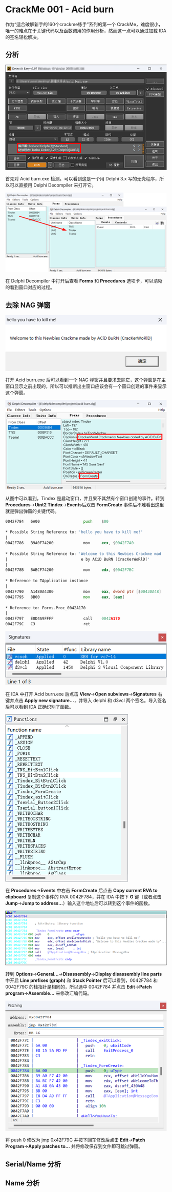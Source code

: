 # CrackMe 001 - Acid burn

作为“适合破解新手的160个crackme练手”系列的第一个 CrackMe，难度很小，唯一的难点在于关键代码以及函数调用的作用分析，然而这一点可以通过加载 IDA 的签名轻松解决。

## 分析

<img src="images/1.png" style="zoom: 70%;" />

首先对 Acid burn.exe 检测。可以看到这是一个用 Delphi 3.x 写的无壳程序，所以可以直接用 Delphi Decompiler 来打开它。

<img src="images/2.png" style="zoom: 70%;" />

在 Delphi Decompiler 中打开后查看 **Forms** 和 **Procedures** 选项卡，可以清晰的看到窗口对应的过程。

## 去除 NAG 弹窗

![](images/3.png)

打开 Acid burn.exe 后可以看到一个 NAG 弹窗并且要求去除它，这个弹窗是在主窗口显示之前出现的，所以可以推断出主窗口应该会有一个窗口创建的事件来显示这个弹窗。

![](images/4.png)

从图中可以看到，Tindex 是启动窗口，并且果不其然有个窗口创建的事件。转到 **Procedures**->**Uint2    Tindex**->**Events**后双击 **FormCreate** 事件后不难看出这里就是弹出弹窗的关键代码。

```asm
0042F784   6A00                   push    $00

* Possible String Reference to: 'hello you have to kill me!'
|
0042F786   B9A0F74200             mov     ecx, $0042F7A0

* Possible String Reference to: 'Welcome to this Newbies Crackme mad
|                                e by ACiD BuRN [CracKerWoRlD]'
|
0042F78B   BABCF74200             mov     edx, $0042F7BC

* Reference to TApplication instance
|
0042F790   A1480A4300             mov     eax, dword ptr [$00430A48]
0042F795   8B00                   mov     eax, [eax]

* Reference to: Forms.Proc_0042A170
|
0042F797   E8D4A9FFFF             call    0042A170
0042F79C   C3                     ret
```

![](images/8.png)

在 IDA 中打开 Acid burn.exe 后点击 **View**->**Open subviews**->**Signatures** 右键并点击 **Apply new signature...**，并导入 delphi 和 d3vcl 两个签名。导入签名后可以看到 IDA 正确识别了函数。

![](images/7.png)

在 **Procedures**->**Events** 中右击 **FormCreate** 后点击 **Copy current RVA to clipboard** 复制这个事件的 RVA 0042F784，并在 IDA 中按下 **G** 键（或者点击 **Jump**->**Jump to address...**）输入这个地址后可以转到这个事件的函数。

<img src="images/5.png" style="zoom:80%;" />

转到 **Options**->**General...**->**Disassembly**->**Display disassembly line parts** 中开启 **Line prefixes (graph)** 和 **Stack Pointer** 后可以看到，0042F784 和 0042F79C 的栈指针是相同的，所以选中 0042F784 并点击 **Edit**->**Patch program**->**Assemble...** 来修改汇编代码。

![](images/6.png)

将 push 0 修改为 jmp 0x42F79C 并按下回车修改后点击 **Edit**->**Patch Program**->**Apply patches to...** 并将修改保存到文件即可跳过弹窗。

## Serial/Name 分析

## Name 分析

